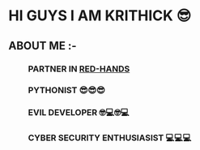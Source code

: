 <h1>HI GUYS I AM KRITHICK 😎</h1>

<h2>ABOUT ME :-</h2>
<h3>&nbsp;&nbsp;&nbsp;&nbsp;&nbsp;&nbsp;&nbsp;&nbsp;&nbsp;&nbsp;PARTNER IN <a href="https://github.com/Red-Hands">RED-HANDS</a></h3>
<h3>&nbsp;&nbsp;&nbsp;&nbsp;&nbsp;&nbsp;&nbsp;&nbsp;&nbsp;&nbsp;PYTHONIST 😎😎😎</h3>
<h3>&nbsp;&nbsp;&nbsp;&nbsp;&nbsp;&nbsp;&nbsp;&nbsp;&nbsp;&nbsp;EVIL DEVELOPER 🤓💻🤓💻</h3>
<h3>&nbsp;&nbsp;&nbsp;&nbsp;&nbsp;&nbsp;&nbsp;&nbsp;&nbsp;&nbsp;CYBER SECURITY ENTHUSIASIST 💻💻💻</h3>

<br>
<br>

